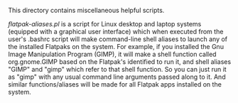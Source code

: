 This directory contains miscellaneous helpful scripts.

*flatpak-aliases.pl* is a script for Linux desktop and laptop systems
(equipped with a graphical user interface) which when executed from the
user's .bashrc script will make command-line shell aliases to launch
any of the installed Flatpaks on the system. For example, if you installed
the Gnu Image Manipulation Program (GIMP), it will make a shell function
called org.gnome.GIMP based on the Flatpak's identified to run it, and
shell aliases "GIMP" and "gimp" which refer to that shell function. So you
can just run it as "gimp" with any usual command line arguments passed along
to it. And similar functions/aliases will be made for all Flatpak apps
installed on the system.
